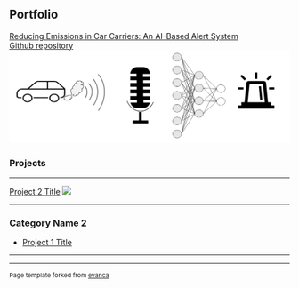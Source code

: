 ## Portfolio

[Reducing Emissions in Car Carriers: An AI-Based Alert System](/sounds_classification.md) \
[Github repository](https://github.com/giacomo-lab/engine_idling_detection)
<img src="images/sound_classification/title_image_sound_classification.png?raw=true"/>


### Projects

---
[Project 2 Title](/pdf/sample_presentation.pdf)
<img src="images/dummy_thumbnail.jpg?raw=true"/>


---

### Category Name 2

- [Project 1 Title](http://example.com/)


---




---
<p style="font-size:11px">Page template forked from <a href="https://github.com/evanca/quick-portfolio">evanca</a></p>
<!-- Remove above link if you don't want to attibute -->
